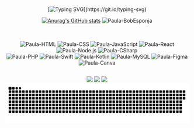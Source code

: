 <br>

<div align="center">

[![Typing SVG](https://readme-typing-svg.herokuapp.com?font=Jersey+10&size=60&pause=1000&color=FF087F&random=false&width=640&height=70&lines=Oii!+Eu+sou+Paula+Ornelas!;Desenvolvedora+Web+%26+Mobile.)](https://git.io/typing-svg) 

</div>

<div align="center">

[![Anurag's GitHub stats](https://github-readme-stats.vercel.app/api?username=paulaornelas&show_icons=true&theme=radical&locale=pt-br&hide_title=true)](https://github.com/anuraghazra/github-readme-stats) <img align="" alt="Paula-BobEsponja" width="180px" src="https://i.pinimg.com/originals/32/9d/75/329d7522bb1bde3530b9641aef68abb9.gif">
<!-- ![Top Langs](https://github-readme-stats.vercel.app/api/top-langs/?username=paulaornelas&hide_progress=true&theme=radical) -->

</div>

<br>
<br>

<div align="center">
  <img alt="Paula-HTML" src="https://img.shields.io/badge/HTML5-E34F26?style=for-the-badge&logo=html5&logoColor=white">
  <img alt="Paula-CSS" src="https://img.shields.io/badge/CSS3-1572B6?style=for-the-badge&logo=css3&logoColor=white">
  <img alt="Paula-JavaScript" src="https://img.shields.io/badge/JavaScript-F7DF1E?style=for-the-badge&logo=javascript&logoColor=black">
  <img alt="Paula-React" src="https://img.shields.io/badge/React-20232A?style=for-the-badge&logo=react&logoColor=61DAFB">
  <img alt="Paula-Node.js" src="https://img.shields.io/badge/Node.js-43853D?style=for-the-badge&logo=node.js&logoColor=white">
  <img alt="Paula-CSharp" src="https://img.shields.io/badge/C%23-239120?style=for-the-badge&logo=c-sharp&logoColor=white"><br>
  <img alt="Paula-PHP" src="https://img.shields.io/badge/PHP-777BB4?style=for-the-badge&logo=php&logoColor=white">
  <img alt="Paula-Swift" src="https://img.shields.io/badge/Swift-FA7343?style=for-the-badge&logo=swift&logoColor=white">
  <img alt="Paula-Kotlin" src="https://img.shields.io/badge/Kotlin-0095D5?&style=for-the-badge&logo=kotlin&logoColor=white"> 
  <img alt="Paula-MySQL" src="https://img.shields.io/badge/MySQL-00000F?style=for-the-badge&logo=mysql&logoColor=white">
  <img alt="Paula-Figma" src="https://img.shields.io/badge/Figma-F24E1E?style=for-the-badge&logo=figma&logoColor=white">
  <img alt="Paula-Canva" src="https://img.shields.io/badge/Canva-%2300C4CC.svg?&style=for-the-badge&logo=Canva&logoColor=white">
</div>

##

<div align="center"> 
  <a href="mailto:ornelaspaulaleticia@gmail.com" target=_blank><img src="https://img.shields.io/badge/Gmail-D14836?style=for-the-badge&logo=gmail&logoColor=white"></a>
  <a href="www.linkedin.com/in/paulaleticiaornelas" target="_blank"><img src="https://img.shields.io/badge/LinkedIn-0077B5?style=for-the-badge&logo=linkedin&logoColor=white"></a>
  <a href="https://www.instagram.com/paulaornelass/" target="_blank"><img src="https://img.shields.io/badge/Instagram-E4405F?style=for-the-badge&logo=instagram&logoColor=white"></a>
</div>

<picture>
  <source media="(prefers-color-scheme: dark)" srcset="https://raw.githubusercontent.com/paulaornelas/paulaornelas/output/github-contribution-grid-snake-dark.svg">
  <source media="(prefers-color-scheme: light)" srcset="https://raw.githubusercontent.com/paulaornelas/paulaornelas/output/github-contribution-grid-snake.svg">
  <img alt="github contribution grid snake animation" src="https://raw.githubusercontent.com/paulaornelas/paulaornelas/output/github-contribution-grid-snake.svg">
</picture>

